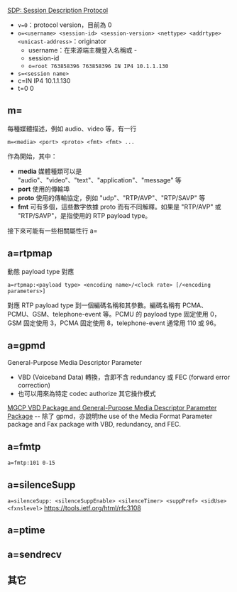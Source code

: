 [SDP: Session Description Protocol](https://tools.ietf.org/html/rfc4566)

* `v=0`：protocol version，目前為 0
* `o=<username> <session-id> <session-version> <nettype> <addrtype> <unicast-address>`：originator
	* username：在來源端主機登入名稱或 -
	* session-id
	* `o=root 763858396 763858396 IN IP4 10.1.1.130`
* `s=<session name>`
* c=IN IP4 10.1.1.130
* t=0 0

## m=
每種媒體描述，例如 audio、video 等，有一行
```
m=<media> <port> <proto> <fmt> <fmt> ...
```
作為開始，其中：
* **media** 媒體種類可以是 "audio"、"video"、"text"、"application"、"message" 等
* **port** 使用的傳輸埠
* **proto** 使用的傳輸協定，例如 "udp"、"RTP/AVP"、"RTP/SAVP" 等
* **fmt** 可有多個，這些數字依據 proto 而有不同解釋。如果是 "RTP/AVP" 或 "RTP/SAVP"，是指使用的 RTP payload type。

接下來可能有一些相關屬性行 a=

## a=rtpmap
動態 payload type 對應
```
a=rtpmap:<payload type> <encoding name>/<clock rate> [/<encoding parameters>]
```
對應 RTP payload type 到一個編碼名稱和其參數。編碼名稱有 PCMA、PCMU、GSM、telephone-event 等。PCMU 的 payload type 固定使用 0，GSM 固定使用 3，PCMA 固定使用 8，telephone-event 通常用 110 或 96。

## a=gpmd
General-Purpose Media Descriptor Parameter
* VBD (Voiceband Data) 轉換，含即不含 redundancy 或 FEC (forward error correction)
* 也可以用來為特定 codec authorize 其它操作模式

[MGCP VBD Package and General-Purpose Media Descriptor Parameter Package](https://tools.ietf.org/html/rfc6498) -- 除了 gpmd，亦說明the use of the Media Format Parameter package and Fax package with VBD, redundancy, and FEC.

## a=fmtp
```
a=fmtp:101 0-15
```

## a=silenceSupp
`a=silenceSupp: <silenceSuppEnable> <silenceTimer> <suppPref> <sidUse> <fxnslevel>`
https://tools.ietf.org/html/rfc3108

## a=ptime

## a=sendrecv

## 其它

